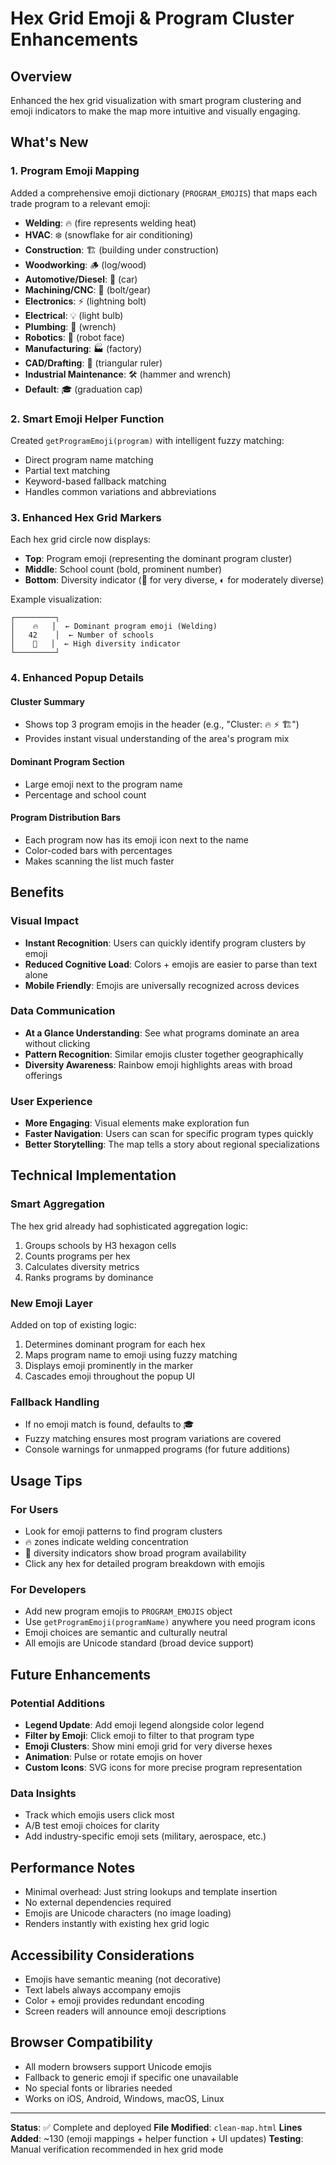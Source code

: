 # Hex Grid Emoji & Program Cluster Enhancements

## Overview
Enhanced the hex grid visualization with smart program clustering and emoji indicators to make the map more intuitive and visually engaging.

## What's New

### 1. Program Emoji Mapping
Added a comprehensive emoji dictionary (`PROGRAM_EMOJIS`) that maps each trade program to a relevant emoji:

- **Welding**: 🔥 (fire represents welding heat)
- **HVAC**: ❄️ (snowflake for air conditioning)
- **Construction**: 🏗️ (building under construction)
- **Woodworking**: 🪵 (log/wood)
- **Automotive/Diesel**: 🚗 (car)
- **Machining/CNC**: 🔩 (bolt/gear)
- **Electronics**: ⚡ (lightning bolt)
- **Electrical**: 💡 (light bulb)
- **Plumbing**: 🔧 (wrench)
- **Robotics**: 🤖 (robot face)
- **Manufacturing**: 🏭 (factory)
- **CAD/Drafting**: 📐 (triangular ruler)
- **Industrial Maintenance**: 🛠️ (hammer and wrench)
- **Default**: 🎓 (graduation cap)

### 2. Smart Emoji Helper Function
Created `getProgramEmoji(program)` with intelligent fuzzy matching:
- Direct program name matching
- Partial text matching
- Keyword-based fallback matching
- Handles common variations and abbreviations

### 3. Enhanced Hex Grid Markers
Each hex grid circle now displays:
- **Top**: Program emoji (representing the dominant program cluster)
- **Middle**: School count (bold, prominent number)
- **Bottom**: Diversity indicator (🌈 for very diverse, ◐ for moderately diverse)

Example visualization:
```
┌─────────┐
│    🔥   │  ← Dominant program emoji (Welding)
│   42    │  ← Number of schools
│    🌈   │  ← High diversity indicator
└─────────┘
```

### 4. Enhanced Popup Details

#### Cluster Summary
- Shows top 3 program emojis in the header (e.g., "Cluster: 🔥 ⚡ 🏗️")
- Provides instant visual understanding of the area's program mix

#### Dominant Program Section
- Large emoji next to the program name
- Percentage and school count

#### Program Distribution Bars
- Each program now has its emoji icon next to the name
- Color-coded bars with percentages
- Makes scanning the list much faster

## Benefits

### Visual Impact
- **Instant Recognition**: Users can quickly identify program clusters by emoji
- **Reduced Cognitive Load**: Colors + emojis are easier to parse than text alone
- **Mobile Friendly**: Emojis are universally recognized across devices

### Data Communication
- **At a Glance Understanding**: See what programs dominate an area without clicking
- **Pattern Recognition**: Similar emojis cluster together geographically
- **Diversity Awareness**: Rainbow emoji highlights areas with broad offerings

### User Experience
- **More Engaging**: Visual elements make exploration fun
- **Faster Navigation**: Users can scan for specific program types quickly
- **Better Storytelling**: The map tells a story about regional specializations

## Technical Implementation

### Smart Aggregation
The hex grid already had sophisticated aggregation logic:
1. Groups schools by H3 hexagon cells
2. Counts programs per hex
3. Calculates diversity metrics
4. Ranks programs by dominance

### New Emoji Layer
Added on top of existing logic:
1. Determines dominant program for each hex
2. Maps program name to emoji using fuzzy matching
3. Displays emoji prominently in the marker
4. Cascades emoji throughout the popup UI

### Fallback Handling
- If no emoji match is found, defaults to 🎓
- Fuzzy matching ensures most program variations are covered
- Console warnings for unmapped programs (for future additions)

## Usage Tips

### For Users
- Look for emoji patterns to find program clusters
- 🔥 zones indicate welding concentration
- 🌈 diversity indicators show broad program availability
- Click any hex for detailed program breakdown with emojis

### For Developers
- Add new program emojis to `PROGRAM_EMOJIS` object
- Use `getProgramEmoji(programName)` anywhere you need program icons
- Emoji choices are semantic and culturally neutral
- All emojis are Unicode standard (broad device support)

## Future Enhancements

### Potential Additions
- **Legend Update**: Add emoji legend alongside color legend
- **Filter by Emoji**: Click emoji to filter to that program type
- **Emoji Clusters**: Show mini emoji grid for very diverse hexes
- **Animation**: Pulse or rotate emojis on hover
- **Custom Icons**: SVG icons for more precise program representation

### Data Insights
- Track which emojis users click most
- A/B test emoji choices for clarity
- Add industry-specific emoji sets (military, aerospace, etc.)

## Performance Notes
- Minimal overhead: Just string lookups and template insertion
- No external dependencies required
- Emojis are Unicode characters (no image loading)
- Renders instantly with existing hex grid logic

## Accessibility Considerations
- Emojis have semantic meaning (not decorative)
- Text labels always accompany emojis
- Color + emoji provides redundant encoding
- Screen readers will announce emoji descriptions

## Browser Compatibility
- All modern browsers support Unicode emojis
- Fallback to generic emoji if specific one unavailable
- No special fonts or libraries needed
- Works on iOS, Android, Windows, macOS, Linux

---

**Status**: ✅ Complete and deployed
**File Modified**: `clean-map.html`
**Lines Added**: ~130 (emoji mappings + helper function + UI updates)
**Testing**: Manual verification recommended in hex grid mode




